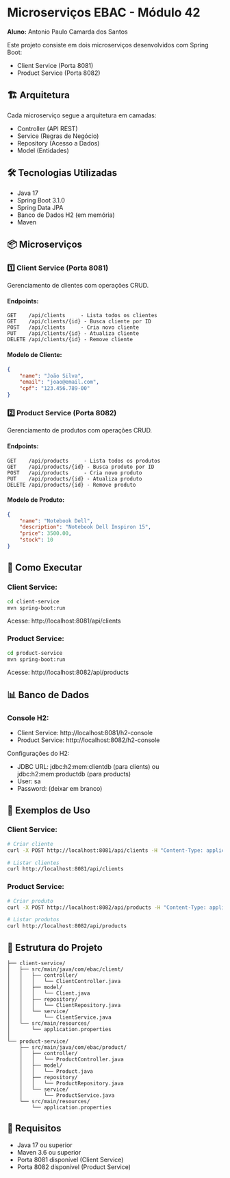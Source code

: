 # Microserviços EBAC - Módulo 42

**Aluno:** Antonio Paulo Camarda dos Santos

Este projeto consiste em dois microserviços desenvolvidos com Spring Boot:
- Client Service (Porta 8081)
- Product Service (Porta 8082)

## 🏗️ Arquitetura

Cada microserviço segue a arquitetura em camadas:
- Controller (API REST)
- Service (Regras de Negócio)
- Repository (Acesso a Dados)
- Model (Entidades)

## 🛠️ Tecnologias Utilizadas

- Java 17
- Spring Boot 3.1.0
- Spring Data JPA
- Banco de Dados H2 (em memória)
- Maven

## 📦 Microserviços

### 1️⃣ Client Service (Porta 8081)

Gerenciamento de clientes com operações CRUD.

#### Endpoints:
```
GET    /api/clients     - Lista todos os clientes
GET    /api/clients/{id} - Busca cliente por ID
POST   /api/clients     - Cria novo cliente
PUT    /api/clients/{id} - Atualiza cliente
DELETE /api/clients/{id} - Remove cliente
```

#### Modelo de Cliente:
```json
{
    "name": "João Silva",
    "email": "joao@email.com",
    "cpf": "123.456.789-00"
}
```

### 2️⃣ Product Service (Porta 8082)

Gerenciamento de produtos com operações CRUD.

#### Endpoints:
```
GET    /api/products     - Lista todos os produtos
GET    /api/products/{id} - Busca produto por ID
POST   /api/products     - Cria novo produto
PUT    /api/products/{id} - Atualiza produto
DELETE /api/products/{id} - Remove produto
```

#### Modelo de Produto:
```json
{
    "name": "Notebook Dell",
    "description": "Notebook Dell Inspiron 15",
    "price": 3500.00,
    "stock": 10
}
```

## 🚀 Como Executar

### Client Service:
```bash
cd client-service
mvn spring-boot:run
```
Acesse: http://localhost:8081/api/clients

### Product Service:
```bash
cd product-service
mvn spring-boot:run
```
Acesse: http://localhost:8082/api/products

## 📊 Banco de Dados

### Console H2:
- Client Service: http://localhost:8081/h2-console
- Product Service: http://localhost:8082/h2-console

Configurações do H2:
- JDBC URL: jdbc:h2:mem:clientdb (para clients) ou jdbc:h2:mem:productdb (para products)
- User: sa
- Password: (deixar em branco)

## 🧪 Exemplos de Uso

### Client Service:

```bash
# Criar cliente
curl -X POST http://localhost:8081/api/clients -H "Content-Type: application/json" -d "{\"name\":\"João Silva\",\"email\":\"joao@email.com\",\"cpf\":\"123.456.789-00\"}"

# Listar clientes
curl http://localhost:8081/api/clients
```

### Product Service:

```bash
# Criar produto
curl -X POST http://localhost:8082/api/products -H "Content-Type: application/json" -d "{\"name\":\"Notebook Dell\",\"description\":\"Notebook Dell Inspiron 15\",\"price\":3500.00,\"stock\":10}"

# Listar produtos
curl http://localhost:8082/api/products
```

## 📝 Estrutura do Projeto

```
├── client-service/
│   ├── src/main/java/com/ebac/client/
│   │   ├── controller/
│   │   │   └── ClientController.java
│   │   ├── model/
│   │   │   └── Client.java
│   │   ├── repository/
│   │   │   └── ClientRepository.java
│   │   └── service/
│   │       └── ClientService.java
│   └── src/main/resources/
│       └── application.properties
│
└── product-service/
    ├── src/main/java/com/ebac/product/
    │   ├── controller/
    │   │   └── ProductController.java
    │   ├── model/
    │   │   └── Product.java
    │   ├── repository/
    │   │   └── ProductRepository.java
    │   └── service/
    │       └── ProductService.java
    └── src/main/resources/
        └── application.properties
```

## 🔨 Requisitos

- Java 17 ou superior
- Maven 3.6 ou superior
- Porta 8081 disponível (Client Service)
- Porta 8082 disponível (Product Service)
